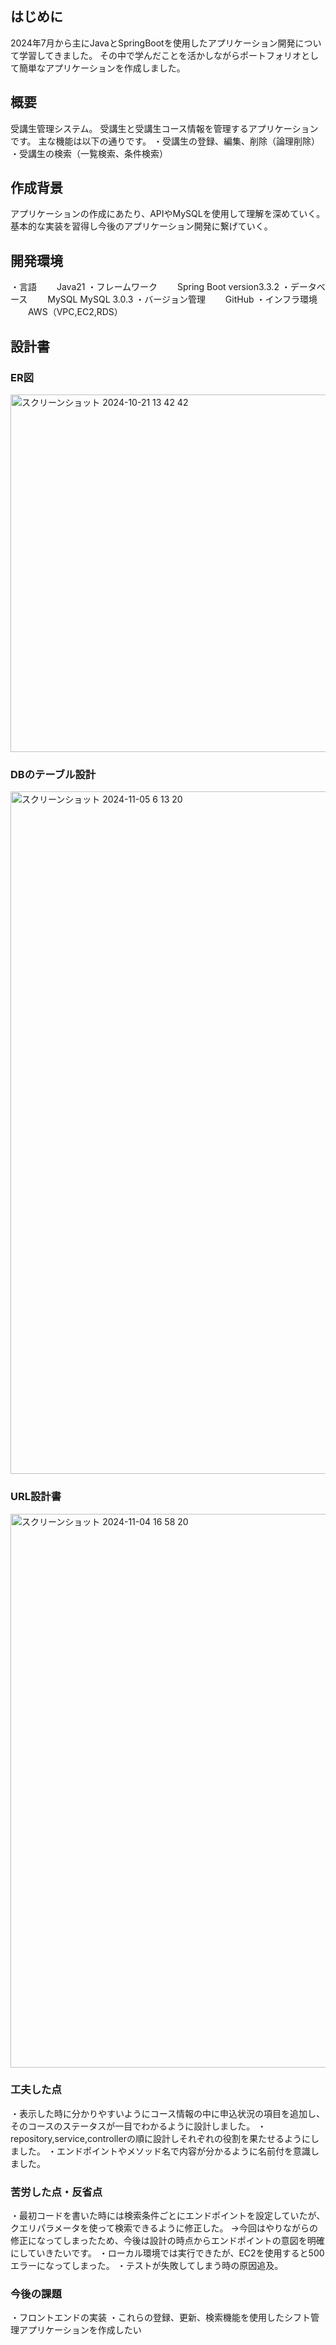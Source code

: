 ## はじめに
2024年7月から主にJavaとSpringBootを使用したアプリケーション開発について学習してきました。
その中で学んだことを活かしながらポートフォリオとして簡単なアプリケーションを作成しました。

## 概要
受講生管理システム。
受講生と受講生コース情報を管理するアプリケーションです。
主な機能は以下の通りです。
・受講生の登録、編集、削除（論理削除）
・受講生の検索（一覧検索、条件検索）

## 作成背景
アプリケーションの作成にあたり、APIやMySQLを使用して理解を深めていく。
基本的な実装を習得し今後のアプリケーション開発に繋げていく。

## 開発環境
・言語
　　Java21
・フレームワーク
　　Spring Boot  version3.3.2
・データベース
　　MySQL MySQL 3.0.3
・バージョン管理
　　GitHub
・インフラ環境
　　AWS（VPC,EC2,RDS）

## 設計書
### ER図
<img width="572" alt="スクリーンショット 2024-10-21 13 42 42" src="https://github.com/user-attachments/assets/36b70136-fe4a-499e-95c0-18bbbe18b2a5">

### DBのテーブル設計
<img width="1092" alt="スクリーンショット 2024-11-05 6 13 20" src="https://github.com/user-attachments/assets/2dbe4351-0f98-4487-94d3-98547b9b7bc5">


### URL設計書
<img width="886" alt="スクリーンショット 2024-11-04 16 58 20" src="https://github.com/user-attachments/assets/a0ef1e1c-6b6c-4929-820a-8189a0df5d45">

### 工夫した点
・表示した時に分かりやすいようにコース情報の中に申込状況の項目を追加し、そのコースのステータスが一目でわかるように設計しました。
・repository,service,controllerの順に設計しそれぞれの役割を果たせるようにしました。
・エンドポイントやメソッド名で内容が分かるように名前付を意識しました。

### 苦労した点・反省点
・最初コードを書いた時には検索条件ごとにエンドポイントを設定していたが、クエリパラメータを使って検索できるように修正した。
→今回はやりながらの修正になってしまったため、今後は設計の時点からエンドポイントの意図を明確にしていきたいです。
・ローカル環境では実行できたが、EC2を使用すると500エラーになってしまった。
・テストが失敗してしまう時の原因追及。

### 今後の課題
・フロントエンドの実装
・これらの登録、更新、検索機能を使用したシフト管理アプリケーションを作成したい

　　
